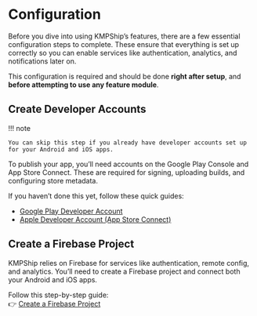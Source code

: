# Configuration

Before you dive into using KMPShip’s features, there are a few essential configuration steps to complete. These ensure that everything is set up correctly so you can enable services like authentication, analytics, and notifications later on.

This configuration is required and should be done **right after setup**, and **before attempting to use any feature module**.

## Create Developer Accounts

!!! note

    You can skip this step if you already have developer accounts set up for your Android and iOS apps.

To publish your app, you’ll need accounts on the Google Play Console and App Store Connect. These are required for signing, uploading builds, and configuring store metadata.

If you haven’t done this yet, follow these quick guides:

- [Google Play Developer Account](tutorials/stores/google-play-developer-account.md)
- [Apple Developer Account (App Store Connect)](tutorials/stores/app-store-connect-account.md)

## Create a Firebase Project

KMPShip relies on Firebase for services like authentication, remote config, and analytics. You’ll need to create a Firebase project and connect both your Android and iOS apps.

Follow this step-by-step guide:  
👉 [Create a Firebase Project](tutorials/create-firebase-project.md)
